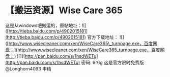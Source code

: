 # 【搬运资源】Wise Care 365

这是从windows吧搬运的，原帖地址：!\[\]\([http://tieba.baidu.com/p/4902015181](http://tieba.baidu.com/p/4902015181) 官方下载地址： !\[\]\([http://www.wisecleaner.com/xen/WiseCare365\_turnpage.exe，百度网盘：](http://www.wisecleaner.com/xen/WiseCare365_turnpage.exe，百度网盘：) !\[\]\([http://pan.baidu.com/s/1hsdWETu](http://pan.baidu.com/s/1hsdWETu) 密码: 9r6g 这是官方限时免费版 @Longhorn4093 申精


